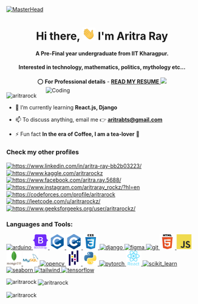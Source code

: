 [![MasterHead](https://miro.medium.com/max/1400/0*enrI7BXUzwJEomlq.gif)](https://rishavchanda.io)
<h1 align="center">Hi there, <img src="https://raw.githubusercontent.com/ABSphreak/ABSphreak/master/gifs/Hi.gif" height="33px"></img> I'm Aritra Ray</h1>
<h4 align="center">A Pre-Final year undergraduate from IIT Kharagpur.</h4>
<h4 align="center">Interested in technology, mathematics, politics, mythology etc...</h4>
<div align="center" dir="auto">
⭕️ <b>For Professional details</b> - <a href="https://docs.google.com/document/d/1DWo5RjJoMx6WDZzyOnOEzSi5XJWE44xAFld7R2GLV2Y/edit#heading=h.gjdgxs" type="application/pdf" rel="nofollow"><b>READ MY RESUME</b> <img width="22px" src="https://camo.githubusercontent.com/155fe83758a09b645acdf9437322b58bf197a74693e321dd954e5468ee3afb9a/68747470733a2f2f696d672e69636f6e73382e636f6d2f627562626c65732f3334342f726573756d652e706e67" data-canonical-src="https://img.icons8.com/bubbles/344/resume.png" style="max-width: 100%;"></a>
</div>
<img align="right" alt="Coding" width="400" src="https://backiee.com/static/wallpapers/1000x563/386745.jpg">
<p align="left"> <img src="https://komarev.com/ghpvc/?username=aritrarock&label=Profile%20views&color=0e75b6&style=flat" alt="aritrarock" /> </p>

- 🌱 I’m currently learning **React.js, Django**

- 📫 To discuss anything, email me 👉 **aritrabts@gmail.com** 

- ⚡ Fun fact **In the era of Coffee, I am a tea-lover** 🫣

<h3 align="left">Check my other profiles</h3>
<p align="left">
<a href="https://linkedin.com/in/https://www.linkedin.com/in/aritra-ray-bb2b03223/" target="blank"><img align="center" src="https://raw.githubusercontent.com/rahuldkjain/github-profile-readme-generator/master/src/images/icons/Social/linked-in-alt.svg" alt="https://www.linkedin.com/in/aritra-ray-bb2b03223/" height="30" width="40" /></a>
<a href="https://kaggle.com/https://www.kaggle.com/aritrarockz" target="blank"><img align="center" src="https://raw.githubusercontent.com/rahuldkjain/github-profile-readme-generator/master/src/images/icons/Social/kaggle.svg" alt="https://www.kaggle.com/aritrarockz" height="30" width="40" /></a>
<a href="https://fb.com/https://www.facebook.com/aritra.ray.5688/" target="blank"><img align="center" src="https://raw.githubusercontent.com/rahuldkjain/github-profile-readme-generator/master/src/images/icons/Social/facebook.svg" alt="https://www.facebook.com/aritra.ray.5688/" height="30" width="40" /></a>
<a href="https://instagram.com/https://www.instagram.com/aritraray_rockz/?hl=en" target="blank"><img align="center" src="https://raw.githubusercontent.com/rahuldkjain/github-profile-readme-generator/master/src/images/icons/Social/instagram.svg" alt="https://www.instagram.com/aritraray_rockz/?hl=en" height="30" width="40" /></a>
<a href="https://codeforces.com/profile/https://codeforces.com/profile/aritrarock" target="blank"><img align="center" src="https://raw.githubusercontent.com/rahuldkjain/github-profile-readme-generator/master/src/images/icons/Social/codeforces.svg" alt="https://codeforces.com/profile/aritrarock" height="30" width="40" /></a>
<a href="https://www.leetcode.com/https://leetcode.com/u/aritrarockz/" target="blank"><img align="center" src="https://raw.githubusercontent.com/rahuldkjain/github-profile-readme-generator/master/src/images/icons/Social/leet-code.svg" alt="https://leetcode.com/u/aritrarockz/" height="30" width="40" /></a>
<a href="https://auth.geeksforgeeks.org/user/https://www.geeksforgeeks.org/user/aritrarockz/" target="blank"><img align="center" src="https://raw.githubusercontent.com/rahuldkjain/github-profile-readme-generator/master/src/images/icons/Social/geeks-for-geeks.svg" alt="https://www.geeksforgeeks.org/user/aritrarockz/" height="30" width="40" /></a>
</p>

<h3 align="left">Languages and Tools:</h3>
<p align="left"> <a href="https://www.arduino.cc/" target="_blank" rel="noreferrer"> <img src="https://cdn.worldvectorlogo.com/logos/arduino-1.svg" alt="arduino" width="40" height="40"/> </a> <a href="https://getbootstrap.com" target="_blank" rel="noreferrer"> <img src="https://raw.githubusercontent.com/devicons/devicon/master/icons/bootstrap/bootstrap-plain-wordmark.svg" alt="bootstrap" width="40" height="40"/> </a> <a href="https://www.cprogramming.com/" target="_blank" rel="noreferrer"> <img src="https://raw.githubusercontent.com/devicons/devicon/master/icons/c/c-original.svg" alt="c" width="40" height="40"/> </a> <a href="https://www.w3schools.com/cpp/" target="_blank" rel="noreferrer"> <img src="https://raw.githubusercontent.com/devicons/devicon/master/icons/cplusplus/cplusplus-original.svg" alt="cplusplus" width="40" height="40"/> </a> <a href="https://www.w3schools.com/css/" target="_blank" rel="noreferrer"> <img src="https://raw.githubusercontent.com/devicons/devicon/master/icons/css3/css3-original-wordmark.svg" alt="css3" width="40" height="40"/> </a> <a href="https://www.djangoproject.com/" target="_blank" rel="noreferrer"> <img src="https://cdn.worldvectorlogo.com/logos/django.svg" alt="django" width="40" height="40"/> </a> <a href="https://www.figma.com/" target="_blank" rel="noreferrer"> <img src="https://www.vectorlogo.zone/logos/figma/figma-icon.svg" alt="figma" width="40" height="40"/> </a> <a href="https://git-scm.com/" target="_blank" rel="noreferrer"> <img src="https://www.vectorlogo.zone/logos/git-scm/git-scm-icon.svg" alt="git" width="40" height="40"/> </a> <a href="https://www.w3.org/html/" target="_blank" rel="noreferrer"> <img src="https://raw.githubusercontent.com/devicons/devicon/master/icons/html5/html5-original-wordmark.svg" alt="html5" width="40" height="40"/> </a> <a href="https://developer.mozilla.org/en-US/docs/Web/JavaScript" target="_blank" rel="noreferrer"> <img src="https://raw.githubusercontent.com/devicons/devicon/master/icons/javascript/javascript-original.svg" alt="javascript" width="40" height="40"/> </a> <a href="https://www.mongodb.com/" target="_blank" rel="noreferrer"> <img src="https://raw.githubusercontent.com/devicons/devicon/master/icons/mongodb/mongodb-original-wordmark.svg" alt="mongodb" width="40" height="40"/> </a> <a href="https://www.mysql.com/" target="_blank" rel="noreferrer"> <img src="https://raw.githubusercontent.com/devicons/devicon/master/icons/mysql/mysql-original-wordmark.svg" alt="mysql" width="40" height="40"/> </a> <a href="https://opencv.org/" target="_blank" rel="noreferrer"> <img src="https://www.vectorlogo.zone/logos/opencv/opencv-icon.svg" alt="opencv" width="40" height="40"/> </a> <a href="https://pandas.pydata.org/" target="_blank" rel="noreferrer"> <img src="https://raw.githubusercontent.com/devicons/devicon/2ae2a900d2f041da66e950e4d48052658d850630/icons/pandas/pandas-original.svg" alt="pandas" width="40" height="40"/> </a> <a href="https://www.python.org" target="_blank" rel="noreferrer"> <img src="https://raw.githubusercontent.com/devicons/devicon/master/icons/python/python-original.svg" alt="python" width="40" height="40"/> </a> <a href="https://pytorch.org/" target="_blank" rel="noreferrer"> <img src="https://www.vectorlogo.zone/logos/pytorch/pytorch-icon.svg" alt="pytorch" width="40" height="40"/> </a> <a href="https://reactjs.org/" target="_blank" rel="noreferrer"> <img src="https://raw.githubusercontent.com/devicons/devicon/master/icons/react/react-original-wordmark.svg" alt="react" width="40" height="40"/> </a> <a href="https://scikit-learn.org/" target="_blank" rel="noreferrer"> <img src="https://upload.wikimedia.org/wikipedia/commons/0/05/Scikit_learn_logo_small.svg" alt="scikit_learn" width="40" height="40"/> </a> <a href="https://seaborn.pydata.org/" target="_blank" rel="noreferrer"> <img src="https://seaborn.pydata.org/_images/logo-mark-lightbg.svg" alt="seaborn" width="40" height="40"/> </a> <a href="https://tailwindcss.com/" target="_blank" rel="noreferrer"> <img src="https://www.vectorlogo.zone/logos/tailwindcss/tailwindcss-icon.svg" alt="tailwind" width="40" height="40"/> </a> <a href="https://www.tensorflow.org" target="_blank" rel="noreferrer"> <img src="https://www.vectorlogo.zone/logos/tensorflow/tensorflow-icon.svg" alt="tensorflow" width="40" height="40"/> </a> </p>

<p><img align="left" src="https://github-readme-stats.vercel.app/api/top-langs?username=aritrarock&show_icons=true&locale=en&layout=compact" alt="aritrarock" /></p>

<p>&nbsp;<img align="center" src="https://github-readme-stats.vercel.app/api?username=aritrarock&show_icons=true&locale=en" alt="aritrarock" /></p>

<p><img align="center" src="https://github-readme-streak-stats.herokuapp.com/?user=aritrarock&" alt="aritrarock" /></p>
